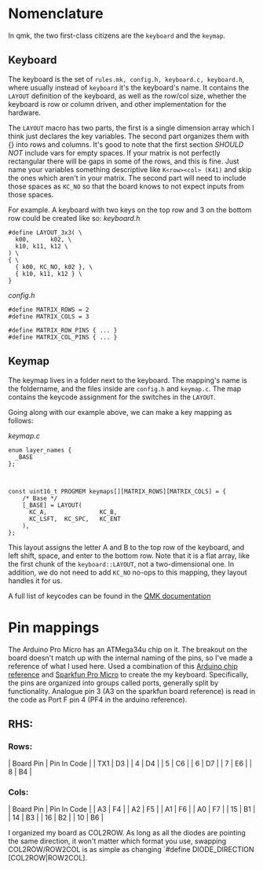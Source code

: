# Nomenclature
In qmk, the two first-class citizens are the `keyboard` and the `keymap`.
## Keyboard
The keyboard is the set of `rules.mk, config.h, keyboard.c, keyboard.h`, where usually instead of `keyboard` it's the keyboard's name. It contains the `LAYOUT` definition of the keyboard, as well as the row/col size, whether the keyboard is row or column driven, and other implementation for the hardware.

The `LAYOUT` macro has two parts, the first is a single dimension array which I think just declares the key variables. The second part organizes them with {} into rows and columns. It's good to note that the first section *SHOULD NOT* include vars for empty spaces. If your matrix is not perfectly rectangular there will be gaps in some of the rows, and this is fine. Just name your variables something descriptive like `K<row><col> (K41)` and skip the ones which aren't in your matrix.
The second part will need to include those spaces as `KC_NO` so that the board knows to not expect inputs from those spaces.

For example. A keyboard with two keys on the top row and 3 on the bottom row could be created like so:
_keyboard.h_
```
#define LAYOUT_3x3( \
  k00,      k02, \
  k10, k11, k12 \
) \
{ \
  { k00, KC_NO, k02 }, \
  { k10, k11, k12 } \
}
```

_config.h_
```
#define MATRIX_ROWS = 2
#define MATRIX_COLS = 3

#define MATRIX_ROW_PINS { ... }
#define MATRIX_COL_PINS { ... }
```

## Keymap
The keymap lives in a folder next to the keyboard. The mapping's name is the foldername, and the files inside are `config.h` and `keymap.c`. The map contains the keycode assignment for the switches in the `LAYOUT`.

Going along with our example above, we can make a key mapping as follows:

_keymap.c_
```
enum layer_names {
  _BASE
};



const uint16_t PROGMEM keymaps[][MATRIX_ROWS][MATRIX_COLS] = {
    /* Base */
    [_BASE] = LAYOUT(
      KC_A,               KC_B,
      KC_LSFT,  KC_SPC,   KC_ENT
    ),
};
```
This layout assigns the letter A and B to the top row of the keyboard,
and left shift, space, and enter to the bottom row. Note that it is a flat array, like the first chunk of the `keyboard::LAYOUT`, not a two-dimensional one. In addition, we do not need to add `KC_NO` no-ops to this mapping, they layout handles it for us.

A full list of keycodes can be found in the [QMK documentation](https://docs.qmk.fm/#/keycodes)

# Pin mappings
The Arduino Pro Micro has an ATMega34u chip on it. The breakout on the board doesn't match up with the internal naming of the pins, so I've made a reference of what I used here.
Used a combination of this [Arduino chip reference](https://www.arduino.cc/en/Hacking/PinMapping32u4) and [Sparkfun Pro Micro](https://cdn.sparkfun.com/assets/9/c/3/c/4/523a1765757b7f5c6e8b4567.png) to create the my keyboard. Specifically, the pins are organized into groups called ports, generally split by functionality. Analogue pin 3 (A3 on the sparkfun board reference) is read in the code as Port F pin 4 (PF4 in the arduino reference). 

## RHS:
### Rows:
| Board Pin | Pin In Code |
| TX1 | D3 |
| 4 | D4 |
| 5 | C6 |
| 6 | D7 |
| 7 | E6 |
| 8 | B4 |

### Cols:
| Board Pin | Pin In Code |
| A3 | F4 |
| A2 | F5 |
| A1 | F6 |
| A0 | F7 |
| 15 | B1 |
| 14 | B3 |
| 16 | B2 |
| 10 | B6 |

I organized my board as COL2ROW. As long as all the diodes are pointing the same direction, it won't matter which format you use, swapping COL2ROW/ROW2COL is as simple as changing `#define DIODE_DIRECTION [COL2ROW|ROW2COL].

